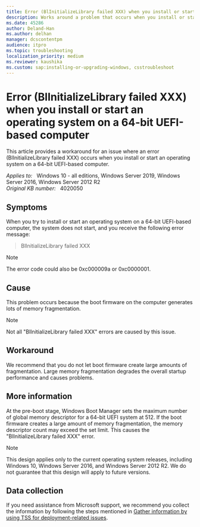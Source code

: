 ```yaml
---
title: Error (BlInitializeLibrary failed XXX) when you install or start an operating system on a 64-bit UEFI-based computer
description: Works around a problem that occurs when you install or start an operating system on a 64-bit UEFI-based computer.
ms.date: 45286
author: Deland-Han
ms.author: delhan
manager: dcscontentpm
audience: itpro
ms.topic: troubleshooting
localization_priority: medium
ms.reviewer: kaushika
ms.custom: sap:installing-or-upgrading-windows, csstroubleshoot
---
```

# Error (BlInitializeLibrary failed XXX) when you install or start an operating system on a 64-bit UEFI-based computer

This article provides a workaround for an issue where an error (BlInitializeLibrary failed XXX) occurs when you install or start an operating system on a 64-bit UEFI-based computer.

_Applies to:_ &nbsp; Windows 10 - all editions, Windows Server 2019, Windows Server 2016, Windows Server 2012 R2  
_Original KB number:_ &nbsp; 4020050

## Symptoms

When you try to install or start an operating system on a 64-bit UEFI-based computer, the system does not start, and you receive the following error message:

> BlInitializeLibrary failed XXX

> [!NOTE]
> The error code could also be 0xc000009a or 0xc0000001.

## Cause

This problem occurs because the boot firmware on the computer generates lots of memory fragmentation.

> [!NOTE]
> Not all "BlInitializeLibrary failed XXX" errors are caused by this issue.

## Workaround

We recommend that you do not let boot firmware create large amounts of fragmentation. Large memory fragmentation degrades the overall startup performance and causes problems.

## More information

At the pre-boot stage, Windows Boot Manager sets the maximum number of global memory descriptor for a 64-bit UEFI system at 512. If the boot firmware creates a large amount of memory fragmentation, the memory descriptor count may exceed the set limit. This causes the "BlInitializeLibrary failed XXX" error.

> [!NOTE]
> This design applies only to the current operating system releases, including Windows 10, Windows Server 2016, and Windows Server 2012 R2. We do not guarantee that this design will apply to future versions.

## Data collection

If you need assistance from Microsoft support, we recommend you collect the information by following the steps mentioned in [Gather information by using TSS for deployment-related issues](../windows-troubleshooters/gather-information-using-tss-deployment.md).
